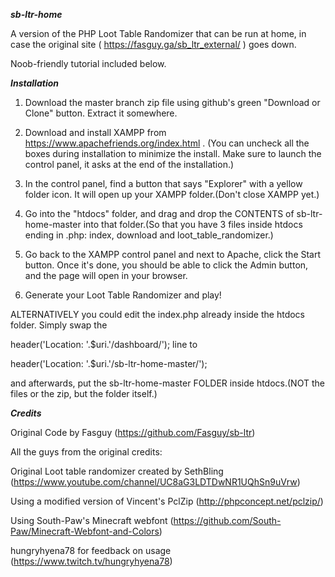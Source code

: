 ___sb-ltr-home___

A version of the PHP Loot Table Randomizer that can be run at home, in case the original site ( https://fasguy.ga/sb_ltr_external/ ) goes down.

Noob-friendly tutorial included below.

___Installation___
1. Download the master branch zip file using github's green "Download or Clone" button. Extract it somewhere.

2. Download and install XAMPP from https://www.apachefriends.org/index.html . (You can uncheck all the boxes during installation to minimize the install. Make sure to launch the control panel, it asks at the end of the installation.)

3. In the control panel, find a button that says "Explorer" with a yellow folder icon. It will open up your XAMPP folder.(Don't close XAMPP yet.)

4. Go into the "htdocs" folder, and drag and drop the CONTENTS of sb-ltr-home-master into that folder.(So that you have 3 files inside htdocs ending in .php: index, download and loot_table_randomizer.)

5. Go back to the XAMPP control panel and next to Apache, click the Start button. Once it's done, you should be able to click the Admin button, and the page will open in your browser.

6. Generate your Loot Table Randomizer and play!

ALTERNATIVELY you could edit the index.php already inside the htdocs folder. Simply swap the

header('Location: '.$uri.'/dashboard/');
line to

header('Location: '.$uri.'/sb-ltr-home-master/');

and afterwards, put the sb-ltr-home-master FOLDER inside htdocs.(NOT the files or the zip, but the folder itself.)

___Credits___

Original Code by Fasguy (https://github.com/Fasguy/sb-ltr)

All the guys from the original credits:

Original Loot table randomizer created by SethBling (https://www.youtube.com/channel/UC8aG3LDTDwNR1UQhSn9uVrw)

Using a modified version of Vincent's PclZip (http://phpconcept.net/pclzip/)

Using South-Paw's Minecraft webfont (https://github.com/South-Paw/Minecraft-Webfont-and-Colors)

hungryhyena78 for feedback on usage (https://www.twitch.tv/hungryhyena78)
